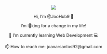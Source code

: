 <div align="center">
  <img src="https://i.pinimg.com/originals/70/d6/b3/70d6b3aaf2857dce05601505b8ca7db0.jpg">
    </div>
   

<div align="center"> 
  <p> Hi, I’m @JooHub9 👋 </p> 
  <p> I’m l👀king for a change in my life! </p> 
  <p>🌱 I’m currently learning Web Development 💻</p>
  <p>📫 How to reach me: joanarsantos92@gmail.com </p>
</div>

<!---
JooHub9/JooHub9 is a ✨ special ✨ repository because its `README.md` (this file) appears on your GitHub profile.
You can click the Preview link to take a look at your changes.
--->
